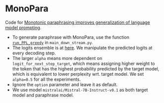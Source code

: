 # MonoPara

Code for [Monotonic paraphrasing improves generalization of language model prompting](https://arxiv.org/pdf/2403.16038).

- To generate paraphrase with MonoPara, use the function [`run_PPL_greedy`](https://github.com/luka-group/MonoPara/blob/1173c635bda28344159638d3d4b151e015c7d84f/main_down_stream.py#L224) in `main_down_stream.py`.
- The logits ensemble is at [here](https://github.com/luka-group/MonoPara/blob/1173c635bda28344159638d3d4b151e015c7d84f/main_down_stream.py#L168). We manipulate the predicted logits at every decoding step.
- The larger `alpha` means more dependent on `logit_for_next_step_target`, which means assigning higher weight to the token that has the highest probability predicted by the target model, which is equivalent to lower perplexity wrt. target model. We set `alpha=0.5` for all the experiments.
- Ignore the `option` parameter and leave it as default.
- We use model `mistralai/Mistral-7B-Instruct-v0.1` as both target model and paraphrase model.
